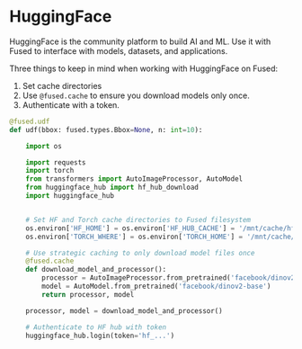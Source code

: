 # HuggingFace

HuggingFace is the community platform to build AI and ML. Use it with Fused to interface with models, datasets, and applications.

Three things to keep in mind when working with HuggingFace on Fused:
1. Set cache directories
2. Use `@fused.cache` to ensure you download models only once.
3. Authenticate with a token.

```python
@fused.udf
def udf(bbox: fused.types.Bbox=None, n: int=10):

    import os

    import requests
    import torch
    from transformers import AutoImageProcessor, AutoModel
    from huggingface_hub import hf_hub_download
    import huggingface_hub


    # Set HF and Torch cache directories to Fused filesystem
    os.environ['HF_HOME'] = os.environ['HF_HUB_CACHE'] = '/mnt/cache/hf'
    os.environ['TORCH_WHERE'] = os.environ['TORCH_HOME'] = '/mnt/cache/my_username/tmp/'

    # Use strategic caching to only download model files once
    @fused.cache
    def download_model_and_processor():
        processor = AutoImageProcessor.from_pretrained('facebook/dinov2-base')
        model = AutoModel.from_pretrained('facebook/dinov2-base')
        return processor, model

    processor, model = download_model_and_processor()

    # Authenticate to HF hub with token
    huggingface_hub.login(token='hf_...')

```
